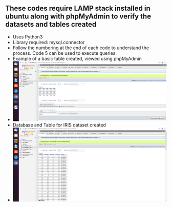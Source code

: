 ## These codes require LAMP stack installed in ubuntu along with phpMyAdmin to verify the datasets and tables created
* Uses Python3
* Library required: mysql.connector
* Follow the numbering at the end of each code to understand the process. Code 5 can be used to execute queries. 
* Example of a basic table created, viewed using phpMyAdmin
* ![Basic Table Created](https://github.com/amey-waghmare/Database-Management-using-Python/blob/main/new_database.png)
* Database and Table for IRIS dataset created
* ![Dataset of IRIS created](https://github.com/amey-waghmare/Database-Management-using-Python/blob/main/iris_dataset.png)
